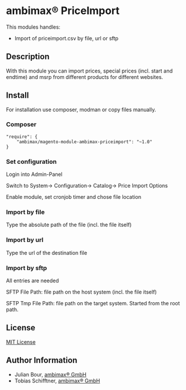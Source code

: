 
# ambimax® PriceImport

This modules handles:
 - Import of priceimport.csv by file, url or sftp
 
## Description

With this module you can import prices, special prices
(incl. start and endtime) and msrp from different products 
for different websites.

## Install

For installation use composer, modman or copy files manually.

### Composer

```
"require": {
    "ambimax/magento-module-ambimax-priceimport": "~1.0"
}
```

### Set configuration

Login into Admin-Panel

Switch to System-> Configuration-> Catalog-> Price Import Options

Enable module, set cronjob timer and chose file location


### Import by file

Type the absolute path of the file (incl. the file itself)

### Import by url

Type the url of the destination file

### Import by sftp

All entries are needed

SFTP File Path: file path on the host system (incl. the file itself)

SFTP Tmp File Path: file path on the target system. Started from the root path.

## License

[MIT License](http://choosealicense.com/licenses/mit/)

## Author Information

 - Julian Bour, [ambimax® GmbH](https://www.ambimax.de)
 - Tobias Schifftner, [ambimax® GmbH](https://www.ambimax.de)
